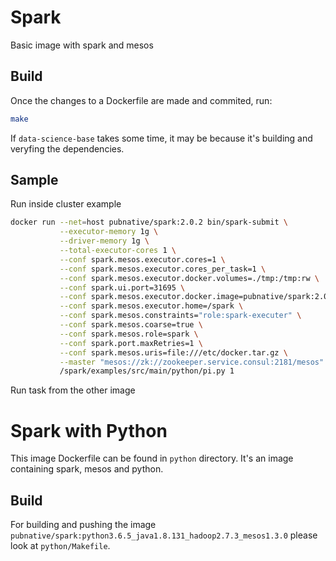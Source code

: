 # Spark

Basic image with spark and mesos

## Build

Once the changes to a Dockerfile are made and commited, run:

```bash
make
```

If `data-science-base` takes some time, it may be because it's building and veryfing the dependencies.

## Sample

Run inside cluster example

```bash
docker run --net=host pubnative/spark:2.0.2 bin/spark-submit \
           --executor-memory 1g \
           --driver-memory 1g \
           --total-executor-cores 1 \
           --conf spark.mesos.executor.cores=1 \
           --conf spark.mesos.executor.cores_per_task=1 \
           --conf spark.mesos.executor.docker.volumes=./tmp:/tmp:rw \
           --conf spark.ui.port=31695 \
           --conf spark.mesos.executor.docker.image=pubnative/spark:2.0.2 \
           --conf spark.mesos.executor.home=/spark \
           --conf spark.mesos.constraints="role:spark-executer" \
           --conf spark.mesos.coarse=true \
           --conf spark.mesos.role=spark \
           --conf spark.port.maxRetries=1 \
           --conf spark.mesos.uris=file:///etc/docker.tar.gz \
           --master "mesos://zk://zookeeper.service.consul:2181/mesos" \
           /spark/examples/src/main/python/pi.py 1
```

Run task from the other image

# Spark with Python

This image Dockerfile can be found in `python` directory. It's an image containing spark, mesos and python.

## Build

For building and pushing the image `pubnative/spark:python3.6.5_java1.8.131_hadoop2.7.3_mesos1.3.0` please look at `python/Makefile`.
